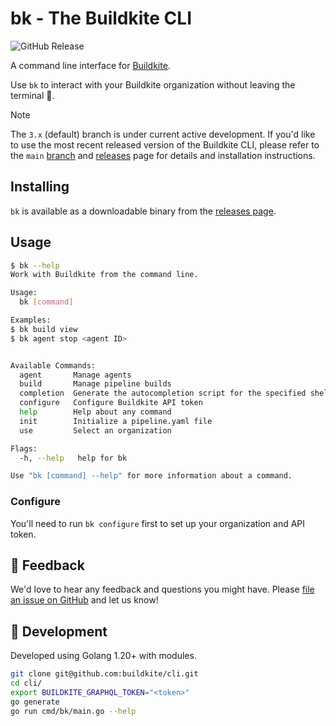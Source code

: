 # bk - The Buildkite CLI

![GitHub Release](https://img.shields.io/github/v/release/buildkite/cli?include_prereleases&sort=semver&display_name=release&logo=buildkite)

A command line interface for [Buildkite](https://buildkite.com/).

Use `bk` to interact with your Buildkite organization without leaving the terminal 🙌.

> [!NOTE]  
> The `3.x` (default) branch is under current active development. If you'd like to use the most recent released version of the Buildkite CLI, please refer to the `main` [branch](https://github.com/buildkite/cli/tree/main) and [releases](https://github.com/buildkite/cli/releases) page for details and installation instructions.

## Installing

`bk` is available as a downloadable binary from the [releases page](https://github.com/buildkite/cli/releases).

## Usage

```sh
$ bk --help
Work with Buildkite from the command line.

Usage:
  bk [command]

Examples:
$ bk build view
$ bk agent stop <agent ID>


Available Commands:
  agent       Manage agents
  build       Manage pipeline builds
  completion  Generate the autocompletion script for the specified shell
  configure   Configure Buildkite API token
  help        Help about any command
  init        Initialize a pipeline.yaml file
  use         Select an organization

Flags:
  -h, --help   help for bk

Use "bk [command] --help" for more information about a command.
```

### Configure

You'll need to run `bk configure` first to set up your organization and API token.

## 💬 Feedback

We'd love to hear any feedback and questions you might have. Please [file an issue on GitHub](https://github.com/buildkite/cli/issues) and let us know!

## 🔨 Development

Developed using Golang 1.20+ with modules.

```bash
git clone git@github.com:buildkite/cli.git
cd cli/
export BUILDKITE_GRAPHQL_TOKEN="<token>"
go generate
go run cmd/bk/main.go --help
```
